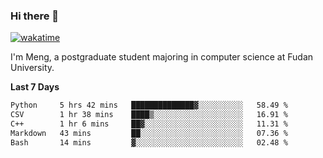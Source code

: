 ### Hi there 👋

[![wakatime](https://wakatime.com/badge/user/8906da98-c623-4aff-ac00-99cb42e09b38.svg)](https://wakatime.com/@8906da98-c623-4aff-ac00-99cb42e09b38)

I'm Meng, a postgraduate student majoring in computer science at Fudan University.

<!--
- 🔭 I’m currently working on ANNS on vector data (struggling...)
- 🤔 I’m looking for help with graph-based approximate nearest neighbor search
- 💬 Ask me about any project listed on my repositories
- ⚡ Fun fact: loving ancient poetry
-->


**Last 7 Days**
<!--START_SECTION:waka-->

```txt
Python     5 hrs 42 mins   ██████████████▓░░░░░░░░░░   58.49 %
CSV        1 hr 38 mins    ████▒░░░░░░░░░░░░░░░░░░░░   16.91 %
C++        1 hr 6 mins     ██▓░░░░░░░░░░░░░░░░░░░░░░   11.31 %
Markdown   43 mins         ██░░░░░░░░░░░░░░░░░░░░░░░   07.36 %
Bash       14 mins         ▓░░░░░░░░░░░░░░░░░░░░░░░░   02.48 %
```

<!--END_SECTION:waka-->

<!--![Anurag's GitHub stats](https://github-readme-stats.vercel.app/api?username=matchyc&count_private=true&show_icons=true&theme=vue)-->

<!--[![Top Langs](https://github-readme-stats.vercel.app/api/top-langs/?username=matchyc&langs_count=4&&hide=perl,raku,html,javascript,shell,roff,prolog)](https://github.com/anuraghazra/github-readme-stats)-->

